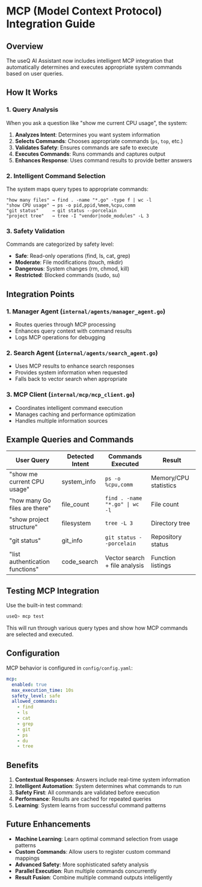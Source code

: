 # MCP (Model Context Protocol) Integration Guide

## Overview

The useQ AI Assistant now includes intelligent MCP integration that automatically determines and executes appropriate system commands based on user queries.

## How It Works

### 1. Query Analysis
When you ask a question like "show me current CPU usage", the system:

1. **Analyzes Intent**: Determines you want system information
2. **Selects Commands**: Chooses appropriate commands (`ps`, `top`, etc.)
3. **Validates Safety**: Ensures commands are safe to execute
4. **Executes Commands**: Runs commands and captures output
5. **Enhances Response**: Uses command results to provide better answers

### 2. Intelligent Command Selection

The system maps query types to appropriate commands:

```
"how many files" → find . -name "*.go" -type f | wc -l
"show CPU usage" → ps -o pid,ppid,%mem,%cpu,comm
"git status"     → git status --porcelain
"project tree"   → tree -I "vendor|node_modules" -L 3
```

### 3. Safety Validation

Commands are categorized by safety level:
- **Safe**: Read-only operations (find, ls, cat, grep)
- **Moderate**: File modifications (touch, mkdir)
- **Dangerous**: System changes (rm, chmod, kill)
- **Restricted**: Blocked commands (sudo, su)

## Integration Points

### 1. Manager Agent (`internal/agents/manager_agent.go`)
- Routes queries through MCP processing
- Enhances query context with command results
- Logs MCP operations for debugging

### 2. Search Agent (`internal/agents/search_agent.go`)
- Uses MCP results to enhance search responses
- Provides system information when requested
- Falls back to vector search when appropriate

### 3. MCP Client (`internal/mcp/mcp_client.go`)
- Coordinates intelligent command execution
- Manages caching and performance optimization
- Handles multiple information sources

## Example Queries and Commands

| User Query | Detected Intent | Commands Executed | Result |
|------------|----------------|-------------------|---------|
| "show me current CPU usage" | system_info | `ps -o %cpu,comm` | Memory/CPU statistics |
| "how many Go files are there" | file_count | `find . -name "*.go" \| wc -l` | File count |
| "show project structure" | filesystem | `tree -L 3` | Directory tree |
| "git status" | git_info | `git status --porcelain` | Repository status |
| "list authentication functions" | code_search | Vector search + file analysis | Function listings |

## Testing MCP Integration

Use the built-in test command:

```bash
useQ> mcp test
```

This will run through various query types and show how MCP commands are selected and executed.

## Configuration

MCP behavior is configured in `config/config.yaml`:

```yaml
mcp:
  enabled: true
  max_execution_time: 10s
  safety_level: safe
  allowed_commands:
    - find
    - ls
    - cat
    - grep
    - git
    - ps
    - du
    - tree
```

## Benefits

1. **Contextual Responses**: Answers include real-time system information
2. **Intelligent Automation**: System determines what commands to run
3. **Safety First**: All commands are validated before execution
4. **Performance**: Results are cached for repeated queries
5. **Learning**: System learns from successful command patterns

## Future Enhancements

- **Machine Learning**: Learn optimal command selection from usage patterns
- **Custom Commands**: Allow users to register custom command mappings
- **Advanced Safety**: More sophisticated safety analysis
- **Parallel Execution**: Run multiple commands concurrently
- **Result Fusion**: Combine multiple command outputs intelligently